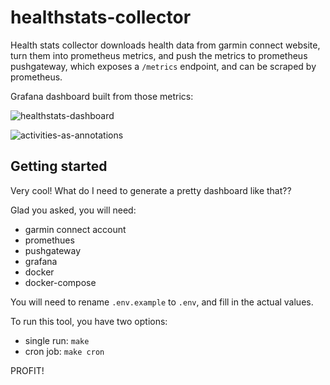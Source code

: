 # healthstats-collector

Health stats collector downloads health data from garmin connect website, turn them into prometheus metrics,
and push the metrics to prometheus pushgateway, which exposes a `/metrics` endpoint, and can be scraped by
prometheus.

Grafana dashboard built from those metrics:

![healthstats-dashboard](https://user-images.githubusercontent.com/965430/47626245-4d101400-dae7-11e8-9279-43ab4bcd0803.png)

![activities-as-annotations](https://user-images.githubusercontent.com/965430/47626249-539e8b80-dae7-11e8-99ea-a1c80fe10e5d.png)

## Getting started

Very cool! What do I need to generate a pretty dashboard like that??

Glad you asked, you will need:

- garmin connect account
- promethues
- pushgateway
- grafana
- docker
- docker-compose

You will need to rename `.env.example` to `.env`, and fill in the actual values.

To run this tool, you have two options:

- single run: `make`
- cron job: `make cron`

PROFIT!
